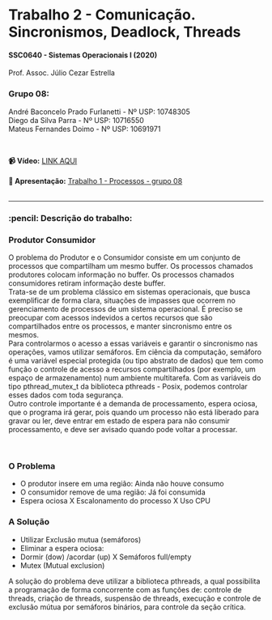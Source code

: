 # Trabalho 2 - Comunicação. Sincronismos, Deadlock, Threads
<h4>SSC0640 - Sistemas Operacionais I (2020)</h4>
<p>Prof. Assoc. Júlio Cezar Estrella</p>

<h3>Grupo 08:</h3>

André Baconcelo Prado Furlanetti - Nº USP: 10748305 </br>
Diego da Silva Parra - Nº USP: 10716550</br>
Mateus Fernandes Doimo - Nº USP: 10691971</br>

</br>

<b>:video_camera: Vídeo:</b> <a href="https://youtu.be/bw-eYroNs7w">LINK AQUI</a><br><br>
<b>:page_facing_up: Apresentação:</b> <a href="#">Trabalho 1 - Processos - grupo 08</a><br>
<br>
<hr>

<h3>:pencil: Descrição do trabalho:</h3>
<h3>Produtor Consumidor</h3>
<p>O problema do Produtor e o Consumidor consiste em um conjunto de processos que compartilham um mesmo buffer. Os processos chamados produtores colocam informação no buffer. Os processos chamados consumidores retiram informação deste buffer. 
<br>
Trata-se de um problema clássico em sistemas operacionais, que busca exemplificar de forma clara, situações de impasses que ocorrem no gerenciamento de processos de um sistema operacional. É preciso se preocupar com acessos indevidos a certos recursos que são compartilhados entre os processos, e manter sincronismo entre os mesmos. 
<br>
Para controlarmos o acesso a essas variáveis e garantir o sincronismo nas operações, vamos utilizar semáforos. Em ciência da computação, semáforo é uma variável especial protegida (ou tipo abstrato de dados) que tem como função o controle de acesso a recursos compartilhados (por exemplo, um espaço de armazenamento) num ambiente multitarefa. Com as variáveis do tipo pthread_mutex_t da biblioteca pthreads - Posix, podemos controlar esses dados com toda segurança. 
<br>
Outro controle importante é a demanda de processamento, espera ociosa, que o programa irá gerar, pois quando um processo não está liberado para gravar ou ler, deve entrar em estado de espera para não consumir processamento, e deve ser avisado quando pode voltar a processar.</p>
<br>
<h3>O Problema</h3>
<ul>
    <li>O produtor insere em uma região: Ainda não houve consumo</li>
    <li>O consumidor remove de uma região: Já foi consumida</li>
    <li>Espera ociosa X Escalonamento do processo X Uso CPU</li>
</ul>
<h3>A Solução</h3>
<ul>
    <li>Utilizar Exclusão mutua (semáforos)</li>
    <li>Eliminar a espera ociosa:</li>
    <li>Dormir (dow) /acordar (up) X Semáforos full/empty</li>
    <li>Mutex (Mutual exclusion)</li>
</ul>
<p>A solução do problema deve utilizar a biblioteca pthreads, a qual possibilita a programação de forma concorrente com as funções de: controle de threads, criação de threads, suspensão de threads, execução e controle de exclusão mútua por semáforos binários, para controle da seção crítica.</p>